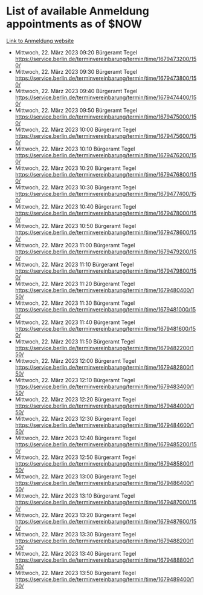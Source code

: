 # List of available Anmeldung appointments as of $NOW
[Link to Anmeldung website](https://service.berlin.de/terminvereinbarung/termin/tag.php?termin=1&anliegen[]=120686&dienstleisterlist=122210,122217,327316,122219,327312,122227,327314,122231,327346,122243,327348,122254,122252,329742,122260,329745,122262,329748,122271,327278,122273,327274,122277,327276,330436,122280,327294,122282,327290,122284,327292,122291,327270,122285,327266,122286,327264,122296,327268,150230,329760,122297,327286,122294,327284,122312,329763,122314,329775,122304,327330,122311,327334,122309,327332,317869,122281,327352,122279,329772,122283,122276,327324,122274,327326,122267,329766,122246,327318,122251,327320,122257,327322,122208,327298,122226,327300&herkunft=http%3A%2F%2Fservice.berlin.de%2Fdienstleistung%2F120686%2F)
- Mittwoch, 22. März 2023 09:20 Bürgeramt Tegel https://service.berlin.de/terminvereinbarung/termin/time/1679473200/150/
- Mittwoch, 22. März 2023 09:30 Bürgeramt Tegel https://service.berlin.de/terminvereinbarung/termin/time/1679473800/150/
- Mittwoch, 22. März 2023 09:40 Bürgeramt Tegel https://service.berlin.de/terminvereinbarung/termin/time/1679474400/150/
- Mittwoch, 22. März 2023 09:50 Bürgeramt Tegel https://service.berlin.de/terminvereinbarung/termin/time/1679475000/150/
- Mittwoch, 22. März 2023 10:00 Bürgeramt Tegel https://service.berlin.de/terminvereinbarung/termin/time/1679475600/150/
- Mittwoch, 22. März 2023 10:10 Bürgeramt Tegel https://service.berlin.de/terminvereinbarung/termin/time/1679476200/150/
- Mittwoch, 22. März 2023 10:20 Bürgeramt Tegel https://service.berlin.de/terminvereinbarung/termin/time/1679476800/150/
- Mittwoch, 22. März 2023 10:30 Bürgeramt Tegel https://service.berlin.de/terminvereinbarung/termin/time/1679477400/150/
- Mittwoch, 22. März 2023 10:40 Bürgeramt Tegel https://service.berlin.de/terminvereinbarung/termin/time/1679478000/150/
- Mittwoch, 22. März 2023 10:50 Bürgeramt Tegel https://service.berlin.de/terminvereinbarung/termin/time/1679478600/150/
- Mittwoch, 22. März 2023 11:00 Bürgeramt Tegel https://service.berlin.de/terminvereinbarung/termin/time/1679479200/150/
- Mittwoch, 22. März 2023 11:10 Bürgeramt Tegel https://service.berlin.de/terminvereinbarung/termin/time/1679479800/150/
- Mittwoch, 22. März 2023 11:20 Bürgeramt Tegel https://service.berlin.de/terminvereinbarung/termin/time/1679480400/150/
- Mittwoch, 22. März 2023 11:30 Bürgeramt Tegel https://service.berlin.de/terminvereinbarung/termin/time/1679481000/150/
- Mittwoch, 22. März 2023 11:40 Bürgeramt Tegel https://service.berlin.de/terminvereinbarung/termin/time/1679481600/150/
- Mittwoch, 22. März 2023 11:50 Bürgeramt Tegel https://service.berlin.de/terminvereinbarung/termin/time/1679482200/150/
- Mittwoch, 22. März 2023 12:00 Bürgeramt Tegel https://service.berlin.de/terminvereinbarung/termin/time/1679482800/150/
- Mittwoch, 22. März 2023 12:10 Bürgeramt Tegel https://service.berlin.de/terminvereinbarung/termin/time/1679483400/150/
- Mittwoch, 22. März 2023 12:20 Bürgeramt Tegel https://service.berlin.de/terminvereinbarung/termin/time/1679484000/150/
- Mittwoch, 22. März 2023 12:30 Bürgeramt Tegel https://service.berlin.de/terminvereinbarung/termin/time/1679484600/150/
- Mittwoch, 22. März 2023 12:40 Bürgeramt Tegel https://service.berlin.de/terminvereinbarung/termin/time/1679485200/150/
- Mittwoch, 22. März 2023 12:50 Bürgeramt Tegel https://service.berlin.de/terminvereinbarung/termin/time/1679485800/150/
- Mittwoch, 22. März 2023 13:00 Bürgeramt Tegel https://service.berlin.de/terminvereinbarung/termin/time/1679486400/150/
- Mittwoch, 22. März 2023 13:10 Bürgeramt Tegel https://service.berlin.de/terminvereinbarung/termin/time/1679487000/150/
- Mittwoch, 22. März 2023 13:20 Bürgeramt Tegel https://service.berlin.de/terminvereinbarung/termin/time/1679487600/150/
- Mittwoch, 22. März 2023 13:30 Bürgeramt Tegel https://service.berlin.de/terminvereinbarung/termin/time/1679488200/150/
- Mittwoch, 22. März 2023 13:40 Bürgeramt Tegel https://service.berlin.de/terminvereinbarung/termin/time/1679488800/150/
- Mittwoch, 22. März 2023 13:50 Bürgeramt Tegel https://service.berlin.de/terminvereinbarung/termin/time/1679489400/150/

